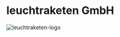 # leuchtraketen GmbH
![leuchtraketen-logo](https://user-images.githubusercontent.com/2560369/179418600-bfa520ee-e316-4e95-8186-368a58b42cc4.svg)
